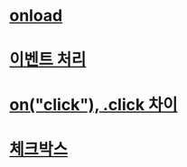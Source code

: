# [onload](https://wiserloner.tistory.com/380)


# [이벤트 처리](https://d2.naver.com/helloworld/1855209)

# [on("click"), .click 차이](https://lookingfor.tistory.com/entry/JQuery-%ED%81%B4%EB%A6%AD-%EC%9D%B4%EB%B2%A4%ED%8A%B8-onclick-%EA%B3%BC-click-%EC%9D%98-%EC%B0%A8%EC%9D%B4)


# [체크박스](https://lookingfor.tistory.com/entry/JQuery-checkbox-%EA%B0%9C%EC%88%98%EC%99%80-%EC%B2%B4%ED%81%AC%EB%90%9C-checkbox-%EA%B0%9C%EC%88%98-%EA%B5%AC%ED%95%98%EB%8A%94-%EB%B0%A9%EB%B2%95?category=769966)
